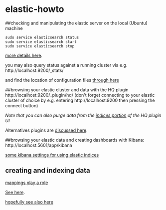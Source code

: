 # elastic-howto

##checking and manipulating the elastic server on the local (Ubuntu) machine
```
sudo service elasticsearch status
sudo service elasticsearch start
sudo service elasticsearch stop
```

[more details here](https://www.elastic.co/guide/en/elasticsearch/reference/current/setup-service.html#_using_chkconfig).

you may also query status against a running cluster via e.g. http://localhost:9200/_stats/

and find the location of configuration files [through here](https://www.elastic.co/guide/en/elasticsearch/reference/current/setup-dir-layout.html)

##browsing your elastic cluster and data with the HQ plugin
http://localhost:9200/_plugin/hq/ (don't forget connecting to your elastic cluster of choice by e.g. entering http://localhost:9200 then pressing the connect button)

_Note that you can also purge data from the [indices portion](http://localhost:9200/_plugin/hq/#indices) of the HQ plugin UI_

Alternatives plugins are [discussed here](https://blog.codecentric.de/en/2014/03/elasticsearch-monitoring-and-management-plugins/).

##browsing your elastic data and creating dashboards with Kibana:
http://localhost:5601/app/kibana

[some kibana settings for using elastic indices](https://www.elastic.co/guide/en/kibana/current/settings.html)

## creating and indexing data

[mappings play a role](https://www.elastic.co/guide/en/elasticsearch/reference/current/mapping.html)

[See here](https://www.elastic.co/guide/en/kibana/current/getting-started.html).

[hopefully see also here](https://discuss.elastic.co/t/viewing-data-not-collected-through-logstash-but-rather-independently-shipped-into-elastic/53936/2)
